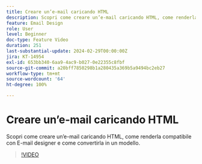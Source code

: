 ```yaml
---
title: Creare un’e-mail caricando HTML
description: Scopri come creare un’e-mail caricando HTML, come renderla compatibile con E-mail designer e come convertirla in un modello.
feature: Email Design
role: User
level: Beginner
doc-type: Feature Video
duration: 251
last-substantial-update: 2024-02-29T00:00:00Z
jira: KT-14954
exl-id: 653bb340-6aa9-4ac9-b027-0e22355c8fbf
source-git-commit: a20bff7850298b1a280435a369b5a9494bc2eb27
workflow-type: tm+mt
source-wordcount: '64'
ht-degree: 100%

---
```


# Creare un’e-mail caricando HTML

Scopri come creare un’e-mail caricando HTML, come renderla compatibile con E-mail designer e come convertirla in un modello.

>[!VIDEO](https://video.tv.adobe.com/v/3447040/?learn=on&captions=ita)
